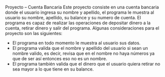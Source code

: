 Proyecto – Cuenta Bancaria
Este proyecto consiste en una cuenta bancaria donde el usuario ingresa su nombre y apellido, el programa le muestra al usuario su nombre, apellido, su balance y su numero de cuenta. 
El programa es capaz de realizar las operaciones de depositar dinero a la cuenta, retirar dinero y salir del programa. 
Algunas consideraciones para el proyecto son las siguientes:
-	El programa en todo momento le muestra al usuario sus datos.
-	El programa valida que el nombre y apellido del usuario si sean un nombre valido, es decir, revisa que en el nombre no haya números ya que de ser así entonces eso no es un nombre. 
-	El programa también valida que el dinero que el usuario quiera retirar no sea mayor a lo que tiene en su balance. 
